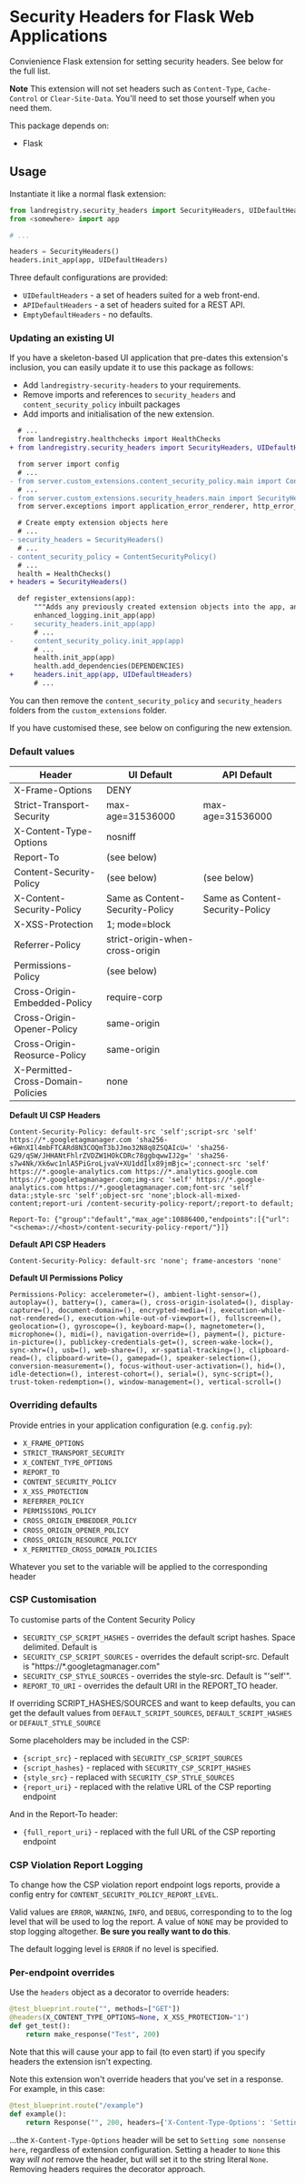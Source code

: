 # Security Headers for Flask Web Applications

Convienience Flask extension for setting security headers. See below for the full list.

**Note** This extension will not set headers such as `Content-Type`, `Cache-Control` or `Clear-Site-Data`. You'll need to set those yourself when you need them.

This package depends on:

- Flask

## Usage

Instantiate it like a normal flask extension:

```python
from landregistry.security_headers import SecurityHeaders, UIDefaultHeaders
from <somewhere> import app

# ...

headers = SecurityHeaders()
headers.init_app(app, UIDefaultHeaders)
```

Three default configurations are provided:

- `UIDefaultHeaders` - a set of headers suited for a web front-end.
- `APIDefaultHeaders` - a set of headers suited for a REST API.
- `EmptyDefaultHeaders` - no defaults.

### Updating an existing UI

If you have a skeleton-based UI application that pre-dates this extension's inclusion, you can easily update it to use this package as follows:

- Add `landregistry-security-headers` to your requirements.
- Remove imports and references to `security_headers` and `content_security_policy` inbuilt packages
- Add imports and initialisation of the new extension.

```diff
  # ...
  from landregistry.healthchecks import HealthChecks
+ from landregistry.security_headers import SecurityHeaders, UIDefaultHeaders

  from server import config
  # ...
- from server.custom_extensions.content_security_policy.main import ContentSecurityPolicy
  # ...
- from server.custom_extensions.security_headers.main import SecurityHeaders
  from server.exceptions import application_error_renderer, http_error_renderer, unhandled_error_renderer

  # Create empty extension objects here
  # ...
- security_headers = SecurityHeaders()
  # ...
- content_security_policy = ContentSecurityPolicy()
  # ...
  health = HealthChecks()
+ headers = SecurityHeaders()

  def register_extensions(app):
      """Adds any previously created extension objects into the app, and does any further setup they need."""
      enhanced_logging.init_app(app)
-     security_headers.init_app(app)
      # ...
-     content_security_policy.init_app(app)
      # ...
      health.init_app(app)
      health.add_dependencies(DEPENDENCIES)
+     headers.init_app(app, UIDefaultHeaders)
      # ...
```

You can then remove the `content_security_policy` and `security_headers` folders from the `custom_extensions` folder.

If you have customised these, see below on configuring the new extension.

### Default values

| Header                            | UI Default                      | API Default      |
| --------------------------------- | ------------------------------- | ---------------- |
| X-Frame-Options                   | DENY                            |                  |
| Strict-Transport-Security         | max-age=31536000                | max-age=31536000 |
| X-Content-Type-Options            | nosniff                         |                  |
| Report-To                         | (see below)                     |                  |
| Content-Security-Policy           | (see below)                     | (see below)      |
| X-Content-Security-Policy         | Same as Content-Security-Policy | Same as Content-Security-Policy |
| X-XSS-Protection                  | 1; mode=block                   |                  |
| Referrer-Policy                   | strict-origin-when-cross-origin |                  |
| Permissions-Policy                | (see below)                     |                  |
| Cross-Origin-Embedded-Policy      | require-corp                    |                  |
| Cross-Origin-Opener-Policy        | same-origin                     |                  |
| Cross-Origin-Reosurce-Policy      | same-origin                     |                  |
| X-Permitted-Cross-Domain-Policies | none                            |                  |


**Default UI CSP Headers**

```
Content-Security-Policy: default-src 'self';script-src 'self' https://*.googletagmanager.com 'sha256-+6WnXIl4mbFTCARd8N3COQmT3bJJmo32N8q8ZSQAIcU=' 'sha256-G29/qSW/JHHANtFhlrZVDZW1HOkCDRc78ggbqwwIJ2g=' 'sha256-s7w4Nk/Xk6wc1nlA5PiGroLjvaV+XU1ddIlx89jmBjc=';connect-src 'self' https://*.google-analytics.com https://*.analytics.google.com https://*.googletagmanager.com;img-src 'self' https://*.google-analytics.com https://*.googletagmanager.com;font-src 'self' data:;style-src 'self';object-src 'none';block-all-mixed-content;report-uri /content-security-policy-report/;report-to default;

Report-To: {"group":"default","max_age":10886400,"endpoints":[{"url": "<schema>://<host>/content-security-policy-report/"}]}
```

**Default API CSP Headers**

```
Content-Security-Policy: default-src 'none'; frame-ancestors 'none'
```

**Default UI Permissions Policy**

```
Permissions-Policy: accelerometer=(), ambient-light-sensor=(), autoplay=(), battery=(), camera=(), cross-origin-isolated=(), display-capture=(), document-domain=(), encrypted-media=(), execution-while-not-rendered=(), execution-while-out-of-viewport=(), fullscreen=(), geolocation=(), gyroscope=(), keyboard-map=(), magnetometer=(), microphone=(), midi=(), navigation-override=(), payment=(), picture-in-picture=(), publickey-credentials-get=(), screen-wake-lock=(), sync-xhr=(), usb=(), web-share=(), xr-spatial-tracking=(), clipboard-read=(), clipboard-write=(), gamepad=(), speaker-selection=(), conversion-measurement=(), focus-without-user-activation=(), hid=(), idle-detection=(), interest-cohort=(), serial=(), sync-script=(), trust-token-redemption=(), window-management=(), vertical-scroll=()
```

### Overriding defaults

Provide entries in your application configuration (e.g. `config.py`):

- `X_FRAME_OPTIONS`
- `STRICT_TRANSPORT_SECURITY`
- `X_CONTENT_TYPE_OPTIONS`
- `REPORT_TO`
- `CONTENT_SECURITY_POLICY`
- `X_XSS_PROTECTION`
- `REFERRER_POLICY`
- `PERMISSIONS_POLICY`
- `CROSS_ORIGIN_EMBEDDER_POLICY`
- `CROSS_ORIGIN_OPENER_POLICY`
- `CROSS_ORIGIN_RESOURCE_POLICY`
- `X_PERMITTED_CROSS_DOMAIN_POLICIES`

Whatever you set to the variable will be applied to the corresponding header

### CSP Customisation

To customise parts of the Content Security Policy

- `SECURITY_CSP_SCRIPT_HASHES` - overrides the default script hashes. Space delimited. Default is <something>
- `SECURITY_CSP_SCRIPT_SOURCES` - overrides the default script-src. Default is "https://*.googletagmanager.com"
- `SECURITY_CSP_STYLE_SOURCES` - overrides the style-src. Default is "'self'".
- `REPORT_TO_URI` - overrides the default URI in the REPORT_TO header.

If overriding SCRIPT_HASHES/SOURCES and want to keep defaults, you can get the default values from `DEFAULT_SCRIPT_SOURCES`, `DEFAULT_SCRIPT_HASHES` or `DEFAULT_STYLE_SOURCE`

Some placeholders may be included in the CSP:

- `{script_src}` - replaced with `SECURITY_CSP_SCRIPT_SOURCES`
- `{script_hashes}` - replaced with `SECURITY_CSP_SCRIPT_HASHES`
- `{style_src}` - replaced with `SECURITY_CSP_STYLE_SOURCES`
- `{report_uri}` - replaced with the relative URL of the CSP reporting endpoint

And in the Report-To header:

- `{full_report_uri}` - replaced with the full URL of the CSP reporting endpoint

### CSP Violation Report Logging

To change how the CSP violation report endpoint logs reports, provide a config entry for `CONTENT_SECURITY_POLICY_REPORT_LEVEL`.

Valid values are `ERROR`, `WARNING`, `INFO`, and `DEBUG`, corresponding to to the log level that will be used to log the report. A value of `NONE` may be provided to stop logging altogether. **Be sure you really want to do this**.

The default logging level is `ERROR` if no level is specified.

### Per-endpoint overrides

Use the `headers` object as a decorator to override headers:

```python
@test_blueprint.route("", methods=["GET"])
@headers(X_CONTENT_TYPE_OPTIONS=None, X_XSS_PROTECTION="1")
def get_test():
    return make_response("Test", 200)
```

Note that this will cause your app to fail (to even start) if you specify headers the extension isn't expecting.

Note this extension won't override headers that you've set in a response. For example, in this case:

```python
@test_blueprint.route("/example")
def example():
    return Response("", 200, headers={'X-Content-Type-Options': 'Setting some nonsense here'})
```

...the `X-Content-Type-Options` header will be set to `Setting some nonsense here`, regardless of extension configuration. Setting a header to `None` this way *will not* remove the header, but will set it to the string literal `None`. Removing headers requires the decorator approach.
